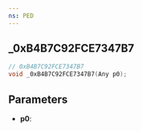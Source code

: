 ```yaml
---
ns: PED
---
```

## _0xB4B7C92FCE7347B7

```c
// 0xB4B7C92FCE7347B7
void _0xB4B7C92FCE7347B7(Any p0);
```

## Parameters
* **p0**:
